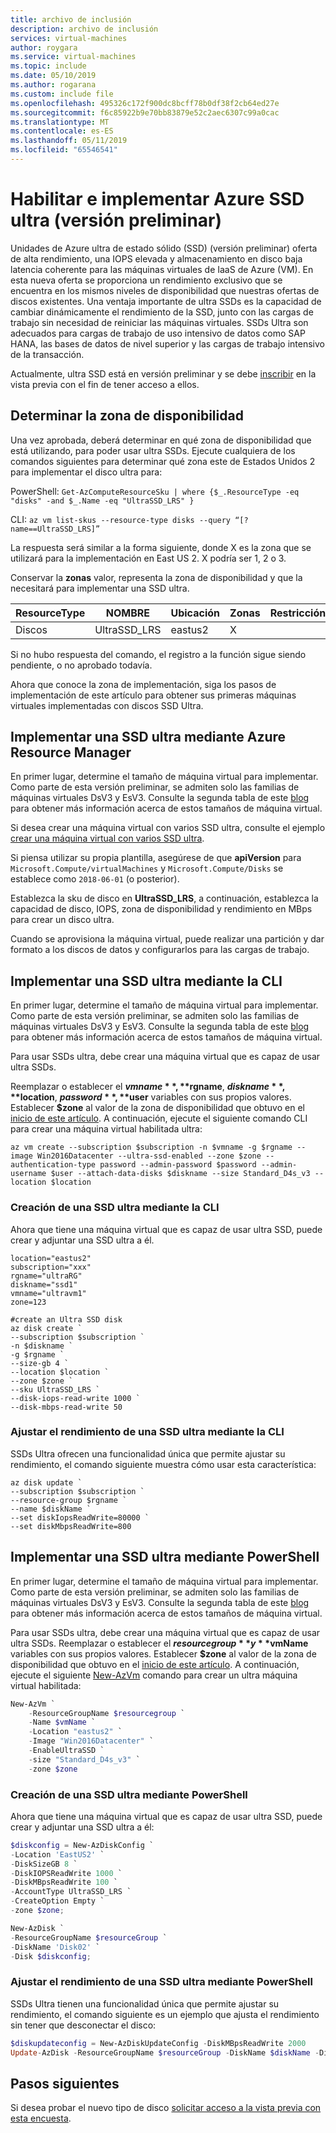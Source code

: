 ```yaml
---
title: archivo de inclusión
description: archivo de inclusión
services: virtual-machines
author: roygara
ms.service: virtual-machines
ms.topic: include
ms.date: 05/10/2019
ms.author: rogarana
ms.custom: include file
ms.openlocfilehash: 495326c172f900dc8bcff78b0df38f2cb64ed27e
ms.sourcegitcommit: f6c85922b9e70bb83879e52c2aec6307c99a0cac
ms.translationtype: MT
ms.contentlocale: es-ES
ms.lasthandoff: 05/11/2019
ms.locfileid: "65546541"
---
```

# <a name="enable-and-deploy-azure-ultra-ssds-preview"></a>Habilitar e implementar Azure SSD ultra (versión preliminar)

Unidades de Azure ultra de estado sólido (SSD) (versión preliminar) oferta de alta rendimiento, una IOPS elevada y almacenamiento en disco baja latencia coherente para las máquinas virtuales de IaaS de Azure (VM). En esta nueva oferta se proporciona un rendimiento exclusivo que se encuentra en los mismos niveles de disponibilidad que nuestras ofertas de discos existentes. Una ventaja importante de ultra SSDs es la capacidad de cambiar dinámicamente el rendimiento de la SSD, junto con las cargas de trabajo sin necesidad de reiniciar las máquinas virtuales. SSDs Ultra son adecuados para cargas de trabajo de uso intensivo de datos como SAP HANA, las bases de datos de nivel superior y las cargas de trabajo intensivo de la transacción.

Actualmente, ultra SSD está en versión preliminar y se debe [inscribir](https://aka.ms/UltraSSDPreviewSignUp) en la vista previa con el fin de tener acceso a ellos.

## <a name="determine-your-availability-zone"></a>Determinar la zona de disponibilidad

Una vez aprobada, deberá determinar en qué zona de disponibilidad que está utilizando, para poder usar ultra SSDs. Ejecute cualquiera de los comandos siguientes para determinar qué zona este de Estados Unidos 2 para implementar el disco ultra para:

PowerShell: `Get-AzComputeResourceSku | where {$_.ResourceType -eq "disks" -and $_.Name -eq "UltraSSD_LRS" }`

CLI: `az vm list-skus --resource-type disks --query “[?name==UltraSSD_LRS]”`

La respuesta será similar a la forma siguiente, donde X es la zona que se utilizará para la implementación en East US 2. X podría ser 1, 2 o 3.

Conservar la **zonas** valor, representa la zona de disponibilidad y que la necesitará para implementar una SSD ultra.

|ResourceType  |NOMBRE  |Ubicación  |Zonas  |Restricción  |Funcionalidad  |Valor  |
|---------|---------|---------|---------|---------|---------|---------|
|Discos     |UltraSSD_LRS         |eastus2         |X         |         |         |         |

Si no hubo respuesta del comando, el registro a la función sigue siendo pendiente, o no aprobado todavía.

Ahora que conoce la zona de implementación, siga los pasos de implementación de este artículo para obtener sus primeras máquinas virtuales implementadas con discos SSD Ultra.

## <a name="deploy-an-ultra-ssd-using-azure-resource-manager"></a>Implementar una SSD ultra mediante Azure Resource Manager

En primer lugar, determine el tamaño de máquina virtual para implementar. Como parte de esta versión preliminar, se admiten solo las familias de máquinas virtuales DsV3 y EsV3. Consulte la segunda tabla de este [blog](https://azure.microsoft.com/blog/introducing-the-new-dv3-and-ev3-vm-sizes/) para obtener más información acerca de estos tamaños de máquina virtual.

Si desea crear una máquina virtual con varios SSD ultra, consulte el ejemplo [crear una máquina virtual con varios SSD ultra](https://aka.ms/UltraSSDTemplate).

Si piensa utilizar su propia plantilla, asegúrese de que **apiVersion** para `Microsoft.Compute/virtualMachines` y `Microsoft.Compute/Disks` se establece como `2018-06-01` (o posterior).

Establezca la sku de disco en **UltraSSD_LRS**, a continuación, establezca la capacidad de disco, IOPS, zona de disponibilidad y rendimiento en MBps para crear un disco ultra.

Cuando se aprovisiona la máquina virtual, puede realizar una partición y dar formato a los discos de datos y configurarlos para las cargas de trabajo.

## <a name="deploy-an-ultra-ssd-using-cli"></a>Implementar una SSD ultra mediante la CLI

En primer lugar, determine el tamaño de máquina virtual para implementar. Como parte de esta versión preliminar, se admiten solo las familias de máquinas virtuales DsV3 y EsV3. Consulte la segunda tabla de este [blog](https://azure.microsoft.com/blog/introducing-the-new-dv3-and-ev3-vm-sizes/) para obtener más información acerca de estos tamaños de máquina virtual.

Para usar SSDs ultra, debe crear una máquina virtual que es capaz de usar ultra SSDs.

Reemplazar o establecer el **$vmname**, **$rgname**, **$diskname**, **$location**, **$password**, **$user** variables con sus propios valores. Establecer **$zone** al valor de la zona de disponibilidad que obtuvo en el [inicio de este artículo](#determine-your-availability-zone). A continuación, ejecute el siguiente comando CLI para crear una máquina virtual habilitada ultra:

```azurecli-interactive
az vm create --subscription $subscription -n $vmname -g $rgname --image Win2016Datacenter --ultra-ssd-enabled --zone $zone --authentication-type password --admin-password $password --admin-username $user --attach-data-disks $diskname --size Standard_D4s_v3 --location $location
```

### <a name="create-an-ultra-ssd-using-cli"></a>Creación de una SSD ultra mediante la CLI

Ahora que tiene una máquina virtual que es capaz de usar ultra SSD, puede crear y adjuntar una SSD ultra a él.

```azurecli-interactive
location="eastus2"
subscription="xxx"
rgname="ultraRG"
diskname="ssd1"
vmname="ultravm1"
zone=123

#create an Ultra SSD disk
az disk create `
--subscription $subscription `
-n $diskname `
-g $rgname `
--size-gb 4 `
--location $location `
--zone $zone `
--sku UltraSSD_LRS `
--disk-iops-read-write 1000 `
--disk-mbps-read-write 50
```

### <a name="adjust-the-performance-of-an-ultra-ssd-using-cli"></a>Ajustar el rendimiento de una SSD ultra mediante la CLI

SSDs Ultra ofrecen una funcionalidad única que permite ajustar su rendimiento, el comando siguiente muestra cómo usar esta característica:

```azurecli-interactive
az disk update `
--subscription $subscription `
--resource-group $rgname `
--name $diskName `
--set diskIopsReadWrite=80000 `
--set diskMbpsReadWrite=800
```

## <a name="deploy-an-ultra-ssd-using-powershell"></a>Implementar una SSD ultra mediante PowerShell

En primer lugar, determine el tamaño de máquina virtual para implementar. Como parte de esta versión preliminar, se admiten solo las familias de máquinas virtuales DsV3 y EsV3. Consulte la segunda tabla de este [blog](https://azure.microsoft.com/blog/introducing-the-new-dv3-and-ev3-vm-sizes/) para obtener más información acerca de estos tamaños de máquina virtual.

Para usar SSDs ultra, debe crear una máquina virtual que es capaz de usar ultra SSDs. Reemplazar o establecer el **$resourcegroup** y **$vmName** variables con sus propios valores. Establecer **$zone** al valor de la zona de disponibilidad que obtuvo en el [inicio de este artículo](#determine-your-availability-zone). A continuación, ejecute el siguiente [New-AzVm](/powershell/module/az.compute/new-azvm) comando para crear un ultra máquina virtual habilitada:

```powershell
New-AzVm `
    -ResourceGroupName $resourcegroup `
    -Name $vmName `
    -Location "eastus2" `
    -Image "Win2016Datacenter" `
    -EnableUltraSSD `
    -size "Standard_D4s_v3" `
    -zone $zone
```

### <a name="create-an-ultra-ssd-using-powershell"></a>Creación de una SSD ultra mediante PowerShell

Ahora que tiene una máquina virtual que es capaz de usar ultra SSD, puede crear y adjuntar una SSD ultra a él:

```powershell
$diskconfig = New-AzDiskConfig `
-Location 'EastUS2' `
-DiskSizeGB 8 `
-DiskIOPSReadWrite 1000 `
-DiskMBpsReadWrite 100 `
-AccountType UltraSSD_LRS `
-CreateOption Empty `
-zone $zone;

New-AzDisk `
-ResourceGroupName $resourceGroup `
-DiskName 'Disk02' `
-Disk $diskconfig;
```

### <a name="adjust-the-performance-of-an-ultra-ssd-using-powershell"></a>Ajustar el rendimiento de una SSD ultra mediante PowerShell

SSDs Ultra tienen una funcionalidad única que permite ajustar su rendimiento, el comando siguiente es un ejemplo que ajusta el rendimiento sin tener que desconectar el disco:

```powershell
$diskupdateconfig = New-AzDiskUpdateConfig -DiskMBpsReadWrite 2000
Update-AzDisk -ResourceGroupName $resourceGroup -DiskName $diskName -DiskUpdate $diskupdateconfig
```

## <a name="next-steps"></a>Pasos siguientes

Si desea probar el nuevo tipo de disco [solicitar acceso a la vista previa con esta encuesta](https://aka.ms/UltraSSDPreviewSignUp).